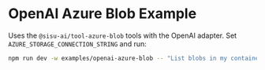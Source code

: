 # OpenAI Azure Blob Example

Uses the `@sisu-ai/tool-azure-blob` tools with the OpenAI adapter. Set `AZURE_STORAGE_CONNECTION_STRING` and run:

```bash
npm run dev -w examples/openai-azure-blob -- "List blobs in my container"
```
